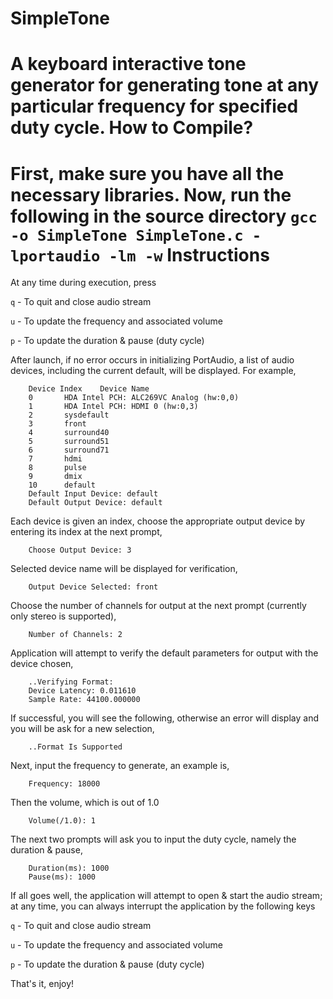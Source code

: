 SimpleTone
===========================
A keyboard interactive tone generator for generating tone at any particular frequency for specified duty cycle. 
How to Compile?
==========================
First, make sure you have all the necessary libraries. Now, run the following in the source directory `gcc -o SimpleTone SimpleTone.c -lportaudio -lm -w`
Instructions
==========================
At any time during execution, press

`q` - To quit and close audio stream

`u` - To update the frequency and associated volume

`p` - To update the duration & pause (duty cycle)

After launch, if no error occurs in initializing PortAudio, a list of audio devices, including the current default, will be displayed. For example,
  
		Device Index	Device Name
		0		HDA Intel PCH: ALC269VC Analog (hw:0,0)
		1		HDA Intel PCH: HDMI 0 (hw:0,3)
		2		sysdefault
		3		front
		4		surround40
		5		surround51
		6		surround71
		7		hdmi
		8		pulse
		9		dmix
		10		default
		Default Input Device: default
		Default Output Device: default
  
Each device is given an index, choose the appropriate output device by entering its index at the next prompt,

		Choose Output Device: 3
  
Selected device name will be displayed for verification,

		Output Device Selected: front
  
Choose the number of channels for output at the next prompt (currently only stereo is supported),

		Number of Channels: 2
  
Application will attempt to verify the default parameters for output with the device chosen,
  
		..Verifying Format:
		Device Latency: 0.011610
		Sample Rate: 44100.000000
  
If successful, you will see the following, otherwise an error will display and you will be ask for a new selection,
  
		..Format Is Supported
  
Next, input the frequency to generate, an example is,
  
		Frequency: 18000
  
Then the volume, which is out of 1.0
  
		Volume(/1.0): 1
  
The next two prompts will ask you to input the duty cycle, namely the duration & pause,
  
		Duration(ms): 1000
		Pause(ms): 1000
  
If all goes well, the application will attempt to open & start the audio stream; at any time, you can always interrupt the application by the following keys
  
`q` - To quit and close audio stream
  
`u` - To update the frequency and associated volume
  
`p` - To update the duration & pause (duty cycle)
  
That's it, enjoy!




